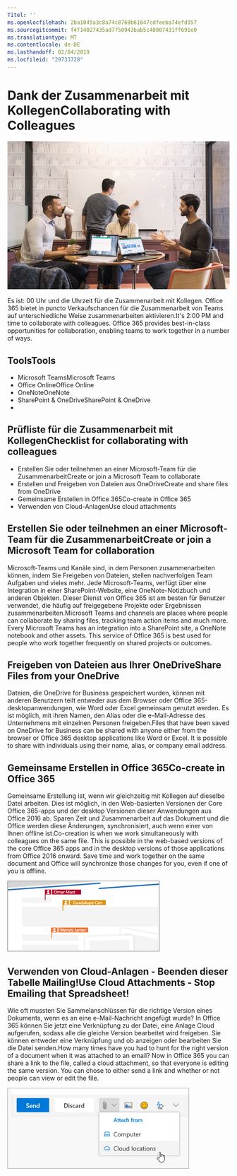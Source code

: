 ```yaml
---
Titel: ''
ms.openlocfilehash: 2ba1045a3c8a74c8769b61647cdfeeba74efd357
ms.sourcegitcommit: f4f14027435ad7750943bab5c48007431ff691e0
ms.translationtype: MT
ms.contentlocale: de-DE
ms.lasthandoff: 02/04/2019
ms.locfileid: "29733728"
---
```

# <a name="collaborating-with-colleagues"></a><span data-ttu-id="ec8e4-102">Dank der Zusammenarbeit mit Kollegen</span><span class="sxs-lookup"><span data-stu-id="ec8e4-102">Collaborating with Colleagues</span></span>

![Visual Zug](media/ditl_collab.png)

<span data-ttu-id="ec8e4-p101">Es ist: 00 Uhr und die Uhrzeit für die Zusammenarbeit mit Kollegen. Office 365 bietet in puncto Verkaufschancen für die Zusammenarbeit von Teams auf unterschiedliche Weise zusammenarbeiten aktivieren.</span><span class="sxs-lookup"><span data-stu-id="ec8e4-p101">It's 2:00 PM and time to collaborate with colleagues. Office 365 provides best-in-class opportunities for collaboration, enabling teams to work together in a number of ways.</span></span> 

## <a name="tools"></a><span data-ttu-id="ec8e4-106">Tools</span><span class="sxs-lookup"><span data-stu-id="ec8e4-106">Tools</span></span>
- <span data-ttu-id="ec8e4-107">Microsoft Teams</span><span class="sxs-lookup"><span data-stu-id="ec8e4-107">Microsoft Teams</span></span>
- <span data-ttu-id="ec8e4-108">Office Online</span><span class="sxs-lookup"><span data-stu-id="ec8e4-108">Office Online</span></span>
- <span data-ttu-id="ec8e4-109">OneNote</span><span class="sxs-lookup"><span data-stu-id="ec8e4-109">OneNote</span></span>
- <span data-ttu-id="ec8e4-110">SharePoint & OneDrive</span><span class="sxs-lookup"><span data-stu-id="ec8e4-110">SharePoint & OneDrive</span></span>
- 
## <a name="checklist-for-collaborating-with-colleagues"></a><span data-ttu-id="ec8e4-111">Prüfliste für die Zusammenarbeit mit Kollegen</span><span class="sxs-lookup"><span data-stu-id="ec8e4-111">Checklist for collaborating with colleagues</span></span>
- <span data-ttu-id="ec8e4-112">Erstellen Sie oder teilnehmen an einer Microsoft-Team für die Zusammenarbeit</span><span class="sxs-lookup"><span data-stu-id="ec8e4-112">Create or join a Microsoft Team to collaborate</span></span>
- <span data-ttu-id="ec8e4-113">Erstellen und Freigeben von Dateien aus OneDrive</span><span class="sxs-lookup"><span data-stu-id="ec8e4-113">Create and share files from OneDrive</span></span> 
- <span data-ttu-id="ec8e4-114">Gemeinsame Erstellen in Office 365</span><span class="sxs-lookup"><span data-stu-id="ec8e4-114">Co-create in Office 365</span></span> 
- <span data-ttu-id="ec8e4-115">Verwenden von Cloud-Anlagen</span><span class="sxs-lookup"><span data-stu-id="ec8e4-115">Use cloud attachments</span></span>

## <a name="create-or-join-a-microsoft-team-for-collaboration"></a><span data-ttu-id="ec8e4-116">Erstellen Sie oder teilnehmen an einer Microsoft-Team für die Zusammenarbeit</span><span class="sxs-lookup"><span data-stu-id="ec8e4-116">Create or join a Microsoft Team for collaboration</span></span>

<span data-ttu-id="ec8e4-p102">Microsoft-Teams und Kanäle sind, in dem Personen zusammenarbeiten können, indem Sie Freigeben von Dateien, stellen nachverfolgen Team Aufgaben und vieles mehr. Jede Microsoft-Teams, verfügt über eine Integration in einer SharePoint-Website, eine OneNote-Notizbuch und anderen Objekten. Dieser Dienst von Office 365 ist am besten für Benutzer verwendet, die häufig auf freigegebene Projekte oder Ergebnissen zusammenarbeiten.</span><span class="sxs-lookup"><span data-stu-id="ec8e4-p102">Microsoft Teams and channels are places where people can collaborate by sharing files, tracking team action items and much more. Every Microsoft Teams has an integration into a SharePoint site, a OneNote notebook and other assets. This service of Office 365 is best used for people who work together frequently on shared projects or outcomes.</span></span> 

## <a name="share-files-from-your-onedrive"></a><span data-ttu-id="ec8e4-120">Freigeben von Dateien aus Ihrer OneDrive</span><span class="sxs-lookup"><span data-stu-id="ec8e4-120">Share Files from your OneDrive</span></span>
<span data-ttu-id="ec8e4-p103">Dateien, die OneDrive for Business gespeichert wurden, können mit anderen Benutzern teilt entweder aus dem Browser oder Office 365-desktopanwendungen, wie Word oder Excel gemeinsam genutzt werden. Es ist möglich, mit ihren Namen, den Alias oder die e-Mail-Adresse des Unternehmens mit einzelnen Personen freigeben.</span><span class="sxs-lookup"><span data-stu-id="ec8e4-p103">Files that have been saved on OneDrive for Business can be shared with anyone either from the browser or Office 365 desktop applications like Word or Excel. It is possible to share with individuals using their name, alias, or company email address.</span></span> 

## <a name="co-create-in-office-365"></a><span data-ttu-id="ec8e4-123">Gemeinsame Erstellen in Office 365</span><span class="sxs-lookup"><span data-stu-id="ec8e4-123">Co-create in Office 365</span></span>
<span data-ttu-id="ec8e4-p104">Gemeinsame Erstellung ist, wenn wir gleichzeitig mit Kollegen auf dieselbe Datei arbeiten. Dies ist möglich, in den Web-basierten Versionen der Core Office 365-apps und der desktop Versionen dieser Anwendungen aus Office 2016 ab.  Sparen Zeit und Zusammenarbeit auf das Dokument und die Office werden diese Änderungen, synchronisiert, auch wenn einer von Ihnen offline ist.</span><span class="sxs-lookup"><span data-stu-id="ec8e4-p104">Co-creation is when we work simultaneously with colleagues on the same file. This is possible in the web-based versions of the core Office 365 apps and in the desktop versions of those applications from Office 2016 onward.  Save time and work together on the same document and Office will synchronize those changes for you, even if one of you is offline.</span></span> 

![Co-Autor in Word](media/ditl_coauth.png)

## <a name="use-cloud-attachments---stop-emailing-that-spreadsheet"></a><span data-ttu-id="ec8e4-128">Verwenden von Cloud-Anlagen - Beenden dieser Tabelle Mailing!</span><span class="sxs-lookup"><span data-stu-id="ec8e4-128">Use Cloud Attachments - Stop Emailing that Spreadsheet!</span></span>
<span data-ttu-id="ec8e4-p105">Wie oft mussten Sie Sammelanschlüssen für die richtige Version eines Dokuments, wenn es an eine e-Mail-Nachricht angefügt wurde? In Office 365 können Sie jetzt eine Verknüpfung zu der Datei, eine Anlage Cloud aufgerufen, sodass alle die gleiche Version bearbeitet wird freigeben.  Sie können entweder eine Verknüpfung und ob anzeigen oder bearbeiten Sie die Datei senden.</span><span class="sxs-lookup"><span data-stu-id="ec8e4-p105">How many times have you had to hunt for the right version of a document when it was attached to an email? Now in Office 365 you can share a link to the file, called a cloud attachment, so that everyone is editing the same version.  You can chose to either send a link and whether or not people can view or edit the file.</span></span> 

![Cloud-Anlage](media/ditl_cloudattach.png)

